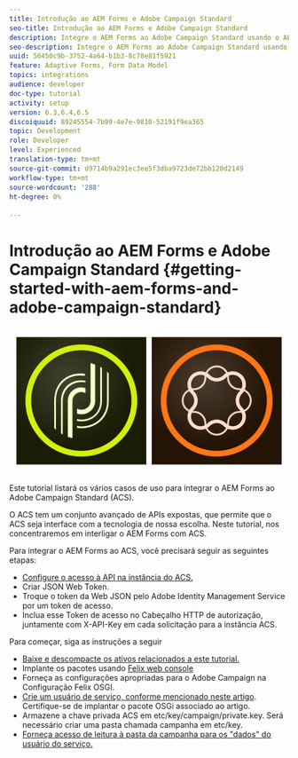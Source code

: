 ```yaml
---
title: Introdução ao AEM Forms e Adobe Campaign Standard
seo-title: Introdução ao AEM Forms e Adobe Campaign Standard
description: Integre o AEM Forms ao Adobe Campaign Standard usando o AEM Forms Form Data Model para buscar informações de perfil de campanha ACS etc.
seo-description: Integre o AEM Forms ao Adobe Campaign Standard usando o AEM Forms Form Data Model para buscar informações de perfil de campanha ACS etc.
uuid: 56450c9b-3752-4a64-b1b3-8c78e81f5921
feature: Adaptive Forms, Form Data Model
topics: integrations
audience: developer
doc-type: tutorial
activity: setup
version: 6.3,6.4,6.5
discoiquuid: 89245554-7b99-4e7e-9810-52191f9ea365
topic: Development
role: Developer
level: Experienced
translation-type: tm+mt
source-git-commit: d9714b9a291ec3ee5f3dba9723de72bb120d2149
workflow-type: tm+mt
source-wordcount: '288'
ht-degree: 0%

---
```



# Introdução ao AEM Forms e Adobe Campaign Standard {#getting-started-with-aem-forms-and-adobe-campaign-standard}

![formsandcampaign](assets/helpx-cards-forms.png)

Este tutorial listará os vários casos de uso para integrar o AEM Forms ao Adobe Campaign Standard (ACS).

O ACS tem um conjunto avançado de APIs expostas, que permite que o ACS seja interface com a tecnologia de nossa escolha. Neste tutorial, nos concentraremos em interligar o AEM Forms com ACS.

Para integrar o AEM Forms ao ACS, você precisará seguir as seguintes etapas:

* [Configure o acesso à API na instância do ACS.](https://docs.campaign.adobe.com/doc/standard/en/api/ACS_API.html#setting-up-api-access)
* Criar JSON Web Token.
* Troque o token da Web JSON pelo Adobe Identity Management Service por um token de acesso.
* Inclua esse Token de acesso no Cabeçalho HTTP de autorização, juntamente com X-API-Key em cada solicitação para a instância ACS.

Para começar, siga as instruções a seguir

* [Baixe e descompacte os ativos relacionados a este tutorial.](assets/aem-forms-and-acs-bundles.zip)
* Implante os pacotes usando [Felix web console](http://localhost:4502/system/console/bundles)
* Forneça as configurações apropriadas para o Adobe Campaign na Configuração Felix OSGI.
* [Crie um usuário de serviço, conforme mencionado neste artigo](/help/forms/adaptive-forms/service-user-tutorial-develop.md). Certifique-se de implantar o pacote OSGi associado ao artigo.
* Armazene a chave privada ACS em etc/key/campaign/private.key. Será necessário criar uma pasta chamada campanha em etc/key.
* [Forneça acesso de leitura à pasta da campanha para os &quot;dados&quot; do usuário do serviço.](http://localhost:4502/useradmin)
